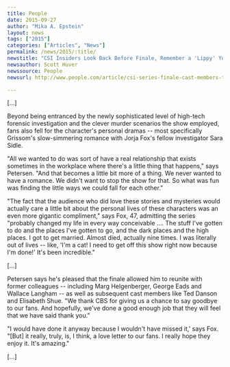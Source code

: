 ```yaml
---
title: People
date: 2015-09-27
author: "Mika A. Epstein"
layout: news
tags: ["2015"]
categories: ["Articles", "News"]
permalink: /news/2015/:title/
newstitle: "CSI Insiders Look Back Before Finale, Remember a 'Lippy' Young Justin Bieber and How Taylor Swift Made Them Realize They'd 'Made It'"
newsauthor: Scott Huver
newssource: People
newsurl: http://www.people.com/article/csi-series-finale-cast-members-talk-justin-bieber-taylor-swift

---
```


[...]

Beyond being entranced by the newly sophisticated level of high-tech forensic investigation and the clever murder scenarios the show employed, fans also fell for the character's personal dramas -- most specifically Grissom's slow-simmering romance with Jorja Fox's fellow investigator Sara Sidle.

"All we wanted to do was sort of have a real relationship that exists sometimes in the workplace where there's a little thing that happens," says Petersen. "And that becomes a little bit more of a thing. We never wanted to have a romance. We didn't want to stop the show for that. So what was fun was finding the little ways we could fall for each other."

"The fact that the audience who did love these stories and mysteries would actually care a little bit about the personal lives of these characters was an even more gigantic compliment," says Fox, 47, admitting the series "probably changed my life in every way conceivable .... The stuff I've gotten to do and the places I've gotten to go, and the dark places and the high places. I got to get married. Almost died, actually nine times. I was literally out of lives -- like, 'I'm a cat! I need to get off this show right now because I'm done!' It's been incredible."

[...]

Petersen says he's pleased that the finale allowed him to reunite with former colleagues -- including Marg Helgenberger, George Eads and Wallace Langham -- as well as subsequent cast members like Ted Danson and Elisabeth Shue. "We thank CBS for giving us a chance to say goodbye to our fans. And hopefully, we've done a good enough job that they will feel that we have said thank you."

"I would have done it anyway because I wouldn't have missed it,' says Fox. "[But] it really, truly, is, I think, a love letter to our fans. I really hope they enjoy it. It's amazing."

[...]

